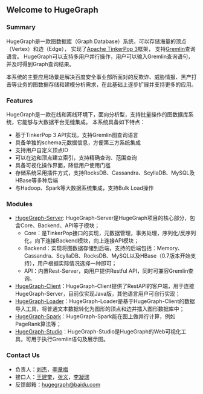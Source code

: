 ## Welcome to HugeGraph

### Summary

HugeGraph是一款图数据库（Graph Database）系统，可以存储海量的顶点（Vertex）和边（Edge），
实现了[Apache TinkerPop 3](https://tinkerpop.apache.org)框架，
支持[Gremlin](https://tinkerpop.apache.org/gremlin.html)查询语言。
HugeGraph可以支持多用户并行操作，用户可以输入Gremlin查询语句，并及时得到Graph查询结果。

本系统的主要应用场景是解决百度安全事业部所面对的反欺诈、威胁情报、黑产打击等业务的图数据存储和建模分析需求，在此基础上逐步扩展并支持更多的应用。

### Features

HugeGraph是一款在线和离线环境下，面向分析型，支持批量操作的图数据库系统，它能够与大数据平台无缝集成。
本系统具备如下特点：  

- 基于TinkerPop 3 API实现，支持Gremlin图查询语言 
- 具备单独的schema元数据信息，方便第三方系统集成  
- 支持用户自定义顶点ID  
- 可以在边和顶点建立索引，支持精确查询、范围查询
- 具备可视化操作界面，降低用户使用门槛  
- 存储系统采用插件方式，支持RocksDB、Cassandra、ScyllaDB、MySQL及HBase等多种后端  
- 与Hadoop、Spark等大数据系统集成，支持Bulk Load操作

### Modules

- [HugeGraph-Server](quickstart/hugegraph-server.md): HugeGraph-Server是HugeGraph项目的核心部分，包含Core、Backend、API等子模块；
  - Core：是TinkerPop接口的实现，元数据管理，事务处理，序列化/反序列化，向下连接Backend模块，向上连接API模块；
  - Backend：实现将图数据存储到后端，支持的后端包括：Memory、Cassandra、ScyllaDB、RocksDB、MySQL以及HBase（0.7版本开始支持），用户根据实际情况选择一种即可；
  - API：内置Rest-Server，向用户提供Restful API，同时可兼容Gremlin查询。
- [HugeGraph-Client](quickstart/hugegraph-client.md)：HugeGraph-Client提供了RestAPI的客户端，用于连接HugeGraph-Server，目前仅实现Java版，其他语言用户可自行实现；
- [HugeGraph-Loader](quickstart/hugegraph-loader.md)：HugeGraph-Loader是基于HugeGraph-Client的数据导入工具，将普通文本数据转化为图形的顶点和边并插入图形数据库中；
- [HugeGraph-Spark](quickstart/hugegraph-spark.md)：HugeGraph-Spark能在图上做并行计算，例如PageRank算法等；
- [HugeGraph-Studio](quickstart/hugegraph-studio.md)：HugeGraph-Studio是HugeGraph的Web可视化工具，可用于执行Gremlin语句及展示图。

### Contact Us

- 负责人：[刘杰](mailto:liujie23@baidu.com)，[李章梅](mailto:lizhangmei@baidu.com)
- 接口人：[王建奎](mailto:wangjiankui@baidu.com)，[张义](mailto:zhangyi51@baidu.com)，[李凝瑞](mailto:liningrui@baidu.com)
- 反馈邮箱：[hugegraph@baidu.com](mailto:hugegraph@baidu.com)
